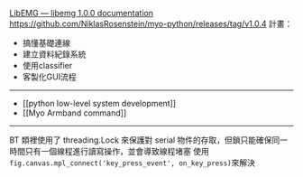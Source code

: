 [LibEMG — libemg 1.0.0 documentation](https://libemg.github.io/libemg/index.html)
https://github.com/NiklasRosenstein/myo-python/releases/tag/v1.0.4
計畫：
- 搞懂基礎連線
- 建立資料紀錄系統
- 使用classifier
- 客製化GUI流程

---
- [[python low-level system development]]
- [[Myo Armband command]]

---
BT 類裡使用了 threading.Lock 來保護對 serial 物件的存取，但鎖只能確保同一時間只有一個線程進行讀寫操作，並會導致線程堵塞
使用`fig.canvas.mpl_connect('key_press_event', on_key_press)`來解決